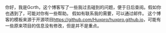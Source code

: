 你好，我是Gcrth，这个博客写了一些我过去碰到的问题，便于日后查阅。假如你也遇到了，可能对你有一些帮助。
假如有联系我的需要，可以通过邮件。
这个博客的模板来源于开源项目<https://github.com/Huxpro/huxpro.github.io>，可能有一些原来项目的信息没有修改，但是并不是重点。